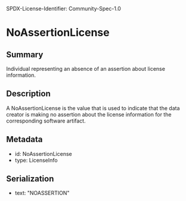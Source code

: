 SPDX-License-Identifier: Community-Spec-1.0

# NoAssertionLicense

## Summary

Individual representing an absence of an assertion about license information.

## Description

A NoAssertionLicense is the value that is used to indicate that the data creator
is making no assertion about the license information for the corresponding software artifact.

## Metadata

- id: NoAssertionLicense
- type: LicenseInfo

## Serialization

- text: "NOASSERTION"

